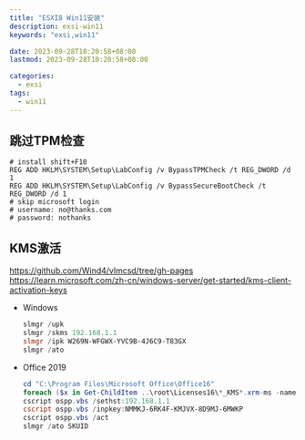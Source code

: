 ```yaml
---
title: "ESXI8 Win11安装"
description: exsi-win11
keywords: "exsi,win11"

date: 2023-09-28T10:20:58+08:00
lastmod: 2023-09-28T10:20:58+08:00

categories:
  - exsi
tags: 
  - win11
---
```


## 跳过TPM检查
```shell
# install shift+F10
REG ADD HKLM\SYSTEM\Setup\LabConfig /v BypassTPMCheck /t REG_DWORD /d 1
REG ADD HKLM\SYSTEM\Setup\LabConfig /v BypassSecureBootCheck /t REG_DWORD /d 1
# skip microsoft login
# username: no@thanks.com
# password: nothanks
```
## KMS激活
https://github.com/Wind4/vlmcsd/tree/gh-pages
https://learn.microsoft.com/zh-cn/windows-server/get-started/kms-client-activation-keys
- Windows
  ```powershell
  slmgr /upk
  slmgr /skms 192.168.1.1
  slmgr /ipk W269N-WFGWX-YVC9B-4J6C9-T83GX
  slmgr /ato
  ```
- Office 2019
  ```powershell
  cd "C:\Program Files\Microsoft Office\Office16"
  foreach ($x in Get-ChildItem ..\root\Licenses16\*_KMS*.xrm-ms -name) {cscript ospp.vbs /inslic:"..\root\Licenses16\$x"}
  cscript ospp.vbs /sethst:192.168.1.1
  cscript ospp.vbs /inpkey:NMMKJ-6RK4F-KMJVX-8D9MJ-6MWKP
  cscript ospp.vbs /act
  slmgr /ato SKUID
  ```
